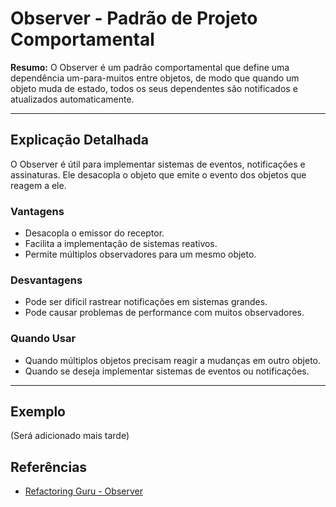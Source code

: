 # Observer - Padrão de Projeto Comportamental

**Resumo:**
O Observer é um padrão comportamental que define uma dependência um-para-muitos entre objetos, de modo que quando um objeto muda de estado, todos os seus dependentes são notificados e atualizados automaticamente.

---

## Explicação Detalhada
O Observer é útil para implementar sistemas de eventos, notificações e assinaturas. Ele desacopla o objeto que emite o evento dos objetos que reagem a ele.

### Vantagens
- Desacopla o emissor do receptor.
- Facilita a implementação de sistemas reativos.
- Permite múltiplos observadores para um mesmo objeto.

### Desvantagens
- Pode ser difícil rastrear notificações em sistemas grandes.
- Pode causar problemas de performance com muitos observadores.

### Quando Usar
- Quando múltiplos objetos precisam reagir a mudanças em outro objeto.
- Quando se deseja implementar sistemas de eventos ou notificações.

---

## Exemplo
(Será adicionado mais tarde)

## Referências
- [Refactoring Guru - Observer](https://refactoring.guru/pt-br/design-patterns/observer)
